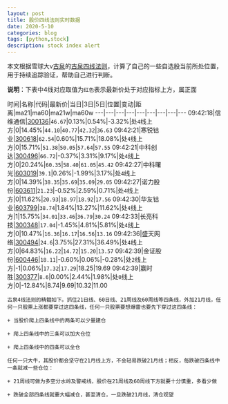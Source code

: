 ```yaml
---
layout: post
title: 股价四线法则实时数据
date: 2020-5-10
categories: blog
tags: [python,stock]
description: stock index alert
---
```



本文根据雪球大v[古泉](https://xueqiu.com/u/7148646888)的[古泉四线法则](https://xueqiu.com/7148646888/130498192)，计算了自己的一些自选股当前所处位置，用于持续追踪验证，帮助自己进行判断。

**说明**：下表中4线对应取值为`红色`表示最新价处于对应指标上方，属正面

时间|名称|代码|最新价|当日|3日|5日|位置|变动|距离|ma21|ma60|ma21w|ma60w
---|---|---|---|---|---|---|---|---
09:42:18|信维通信|[300136](https://xueqiu.com/S/SZ300136)|`46.67`|0.13%|0.54%|-3.32%|处`4`线上方|0|14.45%|`44.10`|`40.77`|`42.32`|`36.63`
09:42:21|寒锐钴业|[300618](https://xueqiu.com/S/SZ300618)|`62.54`|0.60%|15.71%|18.08%|处`4`线上方|0|15.71%|`51.38`|`50.05`|`57.64`|`57.55`
09:42:21|中科创达|[300496](https://xueqiu.com/S/SZ300496)|`66.72`|-0.37%|3.31%|9.17%|处`4`线上方|0|20.24%|`60.35`|`58.40`|`61.05`|`45.42`
09:42:27|中科曙光|[603019](https://xueqiu.com/S/SH603019)|`39.1`|0.26%|-1.99%|3.17%|处`4`线上方|0|14.39%|`38.35`|`35.69`|`35.09`|`29.05`
09:42:27|诺力股份|[603611](https://xueqiu.com/S/SH603611)|`21.23`|-0.52%|2.59%|0.71%|处`4`线上方|0|11.62%|`20.93`|`18.97`|`18.92`|`17.56`
09:42:30|华友钴业|[603799](https://xueqiu.com/S/SH603799)|`38.74`|1.84%|13.27%|11.62%|处`4`线上方|1|15.75%|`34.01`|`33.46`|`36.79`|`30.24`
09:42:33|长亮科技|[300348](https://xueqiu.com/S/SZ300348)|`17.04`|-1.45%|4.81%|5.81%|处`4`线上方|0|10.47%|`16.36`|`16.17`|`16.56`|`13.16`
09:42:36|盛天网络|[300494](https://xueqiu.com/S/SZ300494)|`24.6`|3.75%|27.31%|36.49%|处`4`线上方|0|64.83%|`16.22`|`14.72`|`15.20`|`13.57`
09:42:39|金证股份|[600446](https://xueqiu.com/S/SH600446)|`18.11`|-0.60%|0.06%|-0.28%|处`2`线上方|-1|0.06%|`17.32`|`17.29`|18.25|19.69
09:42:39|赢时胜|[300377](https://xueqiu.com/S/SZ300377)|`8.6`|0.00%|2.44%|1.98%|处`0`线上方|0|-12.84%|8.74|9.69|10.32|11.00

```
古泉4线法则的精髓如下。抓住21日线、60日线、21周线及60周线等四条线，外加21月线，任何一只股票上涨都要穿过这四条线，任何一只股票要想爆雷也要先下穿过这四条线：

+ 当股价爬上四条线中的两条可以少量建仓

+ 爬上四条线中的三条可以加大仓位

+ 爬上四条线中的四条可以全仓

任何一只大牛，其股价都会坚守在21月线上方，不会轻易跌破21月线；相反，每跌破四条线中一条就减一些仓位：

+ 21周线可做为多空分水岭及警戒线，股价在21周线及60周线下方就要十分慎重，多看少做

+ 跌破全部四条线就要大幅减仓，甚至清仓，一旦跌破21月线，清仓观望
```